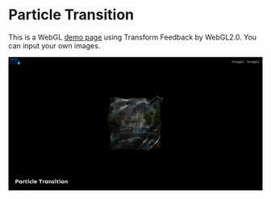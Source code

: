 # Particle Transition

This is a WebGL [demo page](https://tai5863.github.io/ParticleTransition/) using Transform Feedback by WebGL2.0.
You can input your own images.

![image](https://github.com/tai5863/ParticleTransition/blob/images/image.png)
